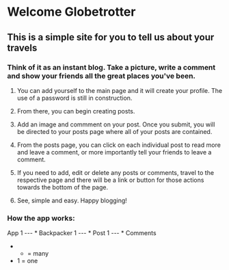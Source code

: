 # Welcome Globetrotter

## This is a simple site for you to tell us about your travels

### Think of it as an instant blog. Take a picture, write a comment and show your friends all the great places you've been.

1. You can add yourself to the main page and it will create your profile. The use of a password is still in construction. 

2. From there, you can begin creating posts. 

3. Add an image and commment on your post. Once you submit, you will be directed to your posts page where all of your posts are contained.

4. From the posts page, you can click on each individual post to read more and leave a comment, or more importantly tell your friends to leave a comment. 

5. If you need to add, edit or delete any posts or comments, travel to the respective page and there will be a link or button for those actions towards the bottom of the page. 

6. See, simple and easy. Happy blogging!

### How the app works: 

App 1 --- * Backpacker 1 --- * Post 1 --- * Comments

- * = many
- 1 = one